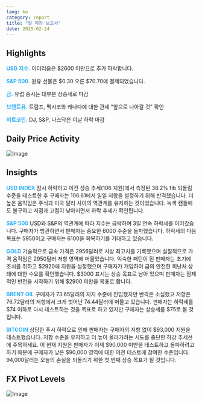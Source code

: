 ```yaml
---
lang: ko
category: report
title: "일 마감 보고서"
date: 2025-02-24
---
```



<h2>Highlights</h2>
<strong style="color: #2caef7;">USD 지수.</strong> 이더리움은 $2600 미만으로 추가 하락합니다.

<strong style="color: #2caef7;">S&P 500.</strong> 원유 선물은 $0.30 오른 $70.70에 결제되었습니다.

<strong style="color: #2caef7;">금.</strong> 유럽 증시는 대부분 상승세로 마감

<strong style="color: #2caef7;">브렌트유.</strong> 트럼프, 멕시코와 캐나다에 대한 관세 "앞으로 나아갈 것" 확인

<strong style="color: #2caef7;">비트코인.</strong> DJ, S&P, 나스닥은 이날 하락 마감



<h2>Daily Price Activity</h2>
<img src="https://markleighedu.github.io/img/Feb-2025/24-Feb-2025/price.jpg" alt="Image"/>

<h2>Insights</h2>
<strong style="color: #2caef7;">USD INDEX</strong> 잠시 하락하고 이전 상승 추세(106 지원)에서 측정된 38.2% fib 되돌림 수준을 테스트한 후 구매자는 106.61에서 일일 저항을 설정하기 위해 반격했습니다. 더 높은 움직임은 주식과 미국 달러 사이의 역관계를 유지하는 것이었습니다. 녹색 캔들에도 불구하고 저점과 고점이 낮아지면서 하락 추세가 확인됩니다.

<strong style="color: #2caef7;">S&P 500</strong> USD와 S&P의 역관계에 따라 지수는 급락하며 3일 연속 하락세를 이어갔습니다. 구매자가 방관하면서 판매자는 중요한 6000 수준을 돌파했습니다. 하락세의 다음 목표는 5950이고 구매자는 6100을 회복하기를 기대하고 있습니다.

<strong style="color: #2caef7;">GOLD</strong> 기술적으로 금속 가격은 2956달러로 사상 최고치를 기록했으며 실질적으로 가격 움직임은 2950달러 저항 영역에 머물었습니다. 익숙한 패턴이 된 판매자는 초기에 조치를 취하고 $2920에 지원을 설정했으며 구매자가 개입하여 금의 안전한 피난처 상태에 대한 수요를 확인했습니다. $3000 표시는 상승 목표로 남아 있으며 판매자는 잠재적인 반전을 시작하기 위해 $2900 미만을 목표로 합니다.

<strong style="color: #2caef7;">BRENT OIL</strong> 구매자가 73.65달러의 지지 수준에 진입했지만 반격은 소심했고 저항은 76.72달러의 저항에서 크게 벗어난 74.44달러에 머물고 있습니다. 판매자는 하락세를 $74 이하로 다시 테스트하는 것을 목표로 하고 있지만 구매자는 상승세를 $75로 볼 것입니다.

<strong style="color: #2caef7;">BITCOIN</strong> 상당한 푸시 하락으로 인해 판매자는 구매자의 저항 없이 $93,000 지원을 테스트했습니다. 저항 수준을 유지하고 더 높이 올라가려는 시도를 중단한 하강 추세선에 주목하세요. 이 현재 지원은 판매자가 이제 $90,000 미만을 테스트하고 돌파하려고 하기 때문에 구매자가 낮은 $90,000 영역에 대한 이전 테스트에 참여한 수준입니다. 94,000달러는 오늘의 손실을 되돌리기 위한 첫 번째 상승 목표가 될 것입니다.



<h2>FX Pivot Levels</h2>
<img src="https://markleighedu.github.io/img/Feb-2025/24-Feb-2025/pivot.jpg" alt="Image"/>